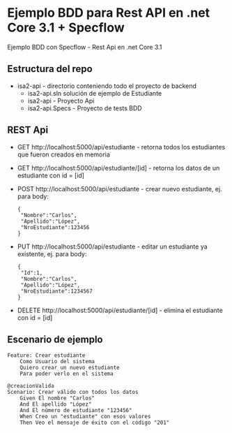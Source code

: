 # Ejemplo BDD para Rest API en .net Core 3.1 + Specflow
Ejemplo BDD con Specflow - Rest Api en .net Core 3.1

## Estructura del repo
- isa2-api - directorio conteniendo todo el proyecto de backend
	- isa2-api.sln solución de ejemplo de Estudiante
	- isa2-api - Proyecto Api
	- isa2-api.Specs - Proyecto de tests BDD

## REST Api

- GET http://localhost:5000/api/estudiante - retorna todos los estudiantes que fueron creados en memoria
- GET http://localhost:5000/api/estudiante/[id] - retorna los datos de un estudiante con id = [id]

- POST http://localhost:5000/api/estudiante - crear nuevo estudiante, ej. para body:
  
  ```
  {
   "Nombre":"Carlos",
   "Apellido":"López",
   "NroEstudiante":123456
  }
  ```
 - PUT http://localhost:5000/api/estudiante - editar un estudiante ya existente, ej. para body:
  
    ```
    {
     "Id":1,
     "Nombre":"Carlos",
     "Apellido":"López",
     "NroEstudiante":1234567
    }
    ```
  - DELETE http://localhost:5000/api/estudiante/[id] - elimina el estudiante con id = [id]

## Escenario de ejemplo

```
Feature: Crear estudiante
	Como Usuario del sistema
	Quiero crear un nuevo estudiante
	Para poder verlo en el sistema
```
```
@creacionValida
Scenario: Crear válido con todos los datos
	Given El nombre "Carlos"
	And El apellido "López"
	And El número de estudiante "123456"
	When Creo un "estudiante" con esos valores
	Then Veo el mensaje de éxito con el código "201"
```
